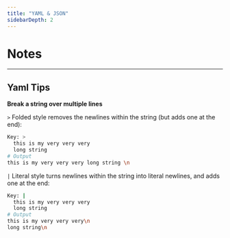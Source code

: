 ```yaml
---
title: "YAML & JSON"
sidebarDepth: 2
---
```


# Notes
---
## Yaml Tips
**Break a string over multiple lines**

``>``   Folded style removes the newlines within the string (but adds one at the end):
```bash
Key: >
  this is my very very very
  long string
# Output
this is my very very very long string \n  
```


``|``   Literal style turns newlines within the string into literal newlines, and adds one at the end:
```bash
Key: |
  this is my very very very
  long string
# Output
this is my very very very\n
long string\n
```
